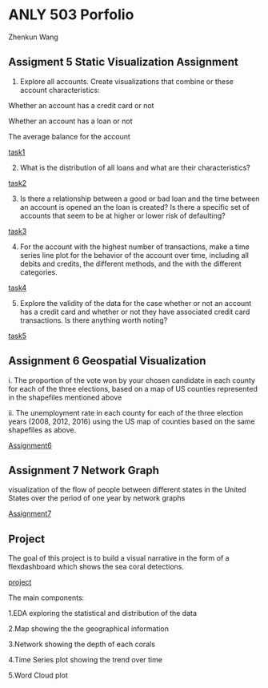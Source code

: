 

# ANLY 503 Porfolio
Zhenkun Wang


## Assigment 5 Static Visualization Assignment

1. Explore all accounts. Create visualizations that combine or these account characteristics:

Whether an account has a credit card or not

Whether an account has a loan or not

The average balance for the account

[task1](task1.html)

2. What is the distribution of all loans and what are their characteristics?

[task2](task2.html)

3. Is there a relationship between a good or bad loan and the time between an account is opened an the loan is created? Is there a specific set of accounts that seem to be at higher or lower risk of defaulting?

[task3](task3.html)

4. For the account with the highest number of transactions, make a time series line plot for the behavior of the account over time, including all debits and credits, the different methods, and the with the different categories.

[task4](task4.html)

5. Explore the validity of the data for the case whether or not an account has a credit card and whether or not they have associated credit card transactions. Is there anything worth noting?

[task5](task5.jpg)


## Assignment 6 Geospatial Visualization 

i. The proportion of the vote won by your chosen candidate in each county for each of the three elections, based on a map of US counties represented in the shapefiles mentioned above

ii. The unemployment rate in each county for each of the three election years (2008, 2012, 2016) using the US map of counties based on the same shapefiles as above. 

[Assignment6](a6.html)

## Assignment 7 Network Graph

visualization of the flow of people between different states in the United States over the period of one year by network graphs

[Assignment7](networks.html)

## Project

The goal of this project is to build a visual narrative in the form of a flexdashboard which shows the sea coral detections.

[project](final_project.html)

The main components:

1.EDA exploring the statistical and distribution of the data

2.Map showing the the geographical information

3.Network showing the depth of each corals

4.Time Series plot showing the trend over time

5.Word Cloud plot

